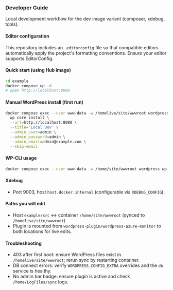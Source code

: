 ### Developer Guide

Local development workflow for the dev image variant (composer, xdebug, tools).

#### Editor configuration
This repository includes an `.editorconfig` file so that compatible editors automatically
apply the project's formatting conventions. Ensure your editor supports EditorConfig.

#### Quick start (using Hub image)
```bash
cd example
docker compose up -d
# open http://localhost:8080
```

#### Manual WordPress install (first run)
```bash
docker compose exec --user www-data -w /homelive/site/wwwroot wordpress \
  wp core install \
  --url=http://localhost:8080 \
  --title='Local Dev' \
  --admin_user=admin \
  --admin_password=admin \
  --admin_email=admin@example.com \
  --skip-email
```

#### WP-CLI usage
```bash
docker compose exec --user www-data -w /home/site/wwwroot wordpress wp plugin list
```

#### Xdebug
- Port 9003, host `host.docker.internal` (configurable via `XDEBUG_CONFIG`).

#### Paths you will edit
- Host `example/src` ↔ container `/home/site/wwwroot` (synced to `/homelive/site/wwwroot`)
- Plugin is mounted from `wordpress-plugin/wordpress-azure-monitor` to both locations for live edits.

#### Troubleshooting
- 403 after first boot: ensure WordPress files exist in `/homelive/site/wwwroot`; rerun sync by restarting container.
- DB connect errors: verify `WORDPRESS_CONFIG_EXTRA` overrides and the `db` service is healthy.
 - No admin bar badge: ensure plugin is active and check `/home/LogFiles/sync` logs.
